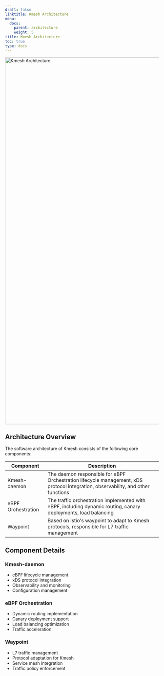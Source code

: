 ```yaml
---
draft: false
linktitle: Kmesh Architecture
menu:
  docs:
    parent: architecture
    weight: 5
title: Kmesh Architecture
toc: true
type: docs
---
```


<img src="/docs/architecture/kmesh-arch.svg" 
     alt="Kmesh Architecture" 
     loading="lazy"
     decoding="async"
     width="1200" 
     height="auto" />

## Architecture Overview

The software architecture of Kmesh consists of the following core components:

| Component       | Description                                      |
|-----------------|--------------------------------------------------|
| Kmesh-daemon    | The daemon responsible for eBPF Orchestration lifecycle management, xDS protocol integration, observability, and other functions |
| eBPF Orchestration | The traffic orchestration implemented with eBPF, including dynamic routing, canary deployments, load balancing |
| Waypoint        | Based on istio's waypoint to adapt to Kmesh protocols, responsible for L7 traffic management |

## Component Details

### Kmesh-daemon
- eBPF lifecycle management
- xDS protocol integration
- Observability and monitoring
- Configuration management

### eBPF Orchestration
- Dynamic routing implementation
- Canary deployment support
- Load balancing optimization
- Traffic acceleration

### Waypoint
- L7 traffic management
- Protocol adaptation for Kmesh
- Service mesh integration
- Traffic policy enforcement
